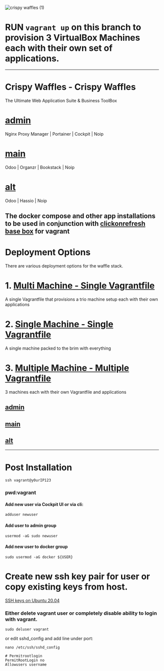 ![crispy waffles (1)](https://user-images.githubusercontent.com/72121107/119762526-29372980-beae-11eb-8c9f-a5aa0481b5fa.jpg)

# RUN ```vagrant up``` on this branch to provision 3 VirtualBox Machines each with their own set of applications. 
________________________________________

# Crispy Waffles - Crispy Waffles
The Ultimate Web Application Suite & Business ToolBox

# [admin](https://github.com/clickonrefresh/clickonultimate/tree/clickonadmin)
Nginx Proxy Manager | Portainer | Cockpit | Noip

# [main](https://github.com/clickonrefresh/clickonultimate/tree/clickonmain)
Odoo | Organzr | Bookstack | Noip

# [alt](https://github.com/clickonrefresh/clickonultimate/tree/clickonalt)
Odoo | Hassio | Noip

## The docker compose and other app installations to be used in conjunction with [clickonrefresh base box](https://app.vagrantup.com/clickonrefresh/boxes/clickonrefresh-ubuntu20.04) for vagrant

# Deployment Options
   There are various deployment options for the waffle stack.

# 1. [Multi Machine - Single Vagrantfile](https://github.com/Crispy-Waffles/Waffle-Stack/tree/crispy-waffles/multi-machine)
   A single Vagrantfile that provisions a trio machine setup each with their own applications

# 2. [Single Machine - Single Vagrantfile](https://github.com/Crispy-Waffles/Waffle-Stack/tree/crispy-waffles/single-machine)
   A single machine packed to the brim with everything

# 3. [Multiple Machine - Multiple Vagrantfile](https://github.com/Crispy-Waffles/Waffle-Stack)
   3 machines each with their own Vagrantfile and applications
   
##   [admin](https://github.com/Crispy-Waffles/Waffle-Stack/tree/crispy-waffles/adminapps)

##   [main](https://github.com/Crispy-Waffles/Waffle-Stack/tree/crispy-waffles/mainapps)

##   [alt](https://github.com/Crispy-Waffles/Waffle-Stack/tree/crispy-waffles/altapps)
 
_______________________________________________________________________________________
# Post Installation 

```
ssh vagrant@y0urIP123
```

### pwd:vagrant


#### Add new user via Cockpit UI or via cli:

```
adduser newuser
```

#### Add user to admin group

```
usermod -aG sudo newuser
```

#### Add new user to docker group

```
sudo usermod -aG docker ${USER}
```
# Create new ssh key pair for user or copy existing keys from host.
[SSH keys on Ubuntu 20.04](https://www.digitalocean.com/community/tutorials/how-to-set-up-ssh-keys-on-ubuntu-20-04)

### Either delete vagrant user or completely disable ability to login with vagrant.

```
sudo deluser vagrant
```
or edit sshd_config and add line under port:

```
nano /etc/ssh/sshd_config
```
```
# Permitrootlogin
PermitRootLogin no
Allowusers username
```
<!--{seo} -->
